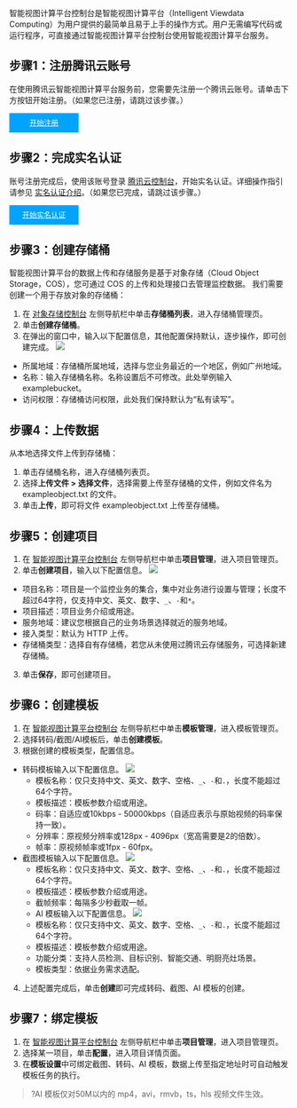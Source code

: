 
智能视图计算平台控制台是智能视图计算平台（Intelligent Viewdata Computing）为用户提供的最简单且易于上手的操作方式。用户无需编写代码或运行程序，可直接通过智能视图计算平台控制台使用智能视图计算平台服务。


## 步骤1：注册腾讯云账号
在使用腾讯云智能视图计算平台服务前，您需要先注册一个腾讯云账号。请单击下方按钮开始注册。（如果您已注册，请跳过该步骤。）

<div style="background-color:#00A4FF; width: 125px; height: 35px; line-height:35px; text-align:center;"><a href="https://cloud.tencent.com/register?s_url=https%3A%2F%2Fcloud.tencent.com%2F" target="_blank"  style="color: white; font-size:13px;">开始注册</a></div>

## 步骤2：完成实名认证
账号注册完成后，使用该账号登录 [腾讯云控制台](https://console.cloud.tencent.com/)，开始实名认证。详细操作指引请参见 [实名认证介绍](https://cloud.tencent.com/document/product/378/3629)。（如果您已完成，请跳过该步骤。）

<div style="background-color:#00A4FF; width: 125px; height: 35px; line-height:35px; text-align:center;"><a href="https://console.cloud.tencent.com/developer" target="_blank"  style="color: white; font-size:13px;"  hotrep="document.guide.3128.btn2">开始实名认证</a></div>


## 步骤3：创建存储桶
智能视图计算平台的数据上传和存储服务是基于对象存储（Cloud Object Storage，COS），您可通过 COS 的上传和处理接口去管理监控数据。
我们需要创建一个用于存放对象的存储桶：

1. 在 [对象存储控制台](https://console.cloud.tencent.com/cos5) 左侧导航栏中单击**存储桶列表**，进入存储桶管理页。
2. 单击**创建存储桶**。
3. 在弹出的窗口中，输入以下配置信息，其他配置保持默认，逐步操作，即可创建完成。
![](https://qcloudimg.tencent-cloud.cn/raw/2e9b62bf6990c23910ed36726b8a73c2.png)
 - 所属地域：存储桶所属地域，选择与您业务最近的一个地区，例如广州地域。
 - 名称：输入存储桶名称。名称设置后不可修改。此处举例输入 examplebucket。
 - 访问权限：存储桶访问权限，此处我们保持默认为“私有读写”。


## 步骤4：上传数据

从本地选择文件上传到存储桶：
1. 单击存储桶名称，进入存储桶列表页。
2. 选择**上传文件 > 选择文件**，选择需要上传至存储桶的文件，例如文件名为 exampleobject.txt 的文件。
3. 单击**上传**，即可将文件 exampleobject.txt 上传至存储桶。


## 步骤5：创建项目
1. 在 [智能视图计算平台控制台](https://console.cloud.tencent.com/iss) 左侧导航栏中单击**项目管理**，进入项目管理页。
2. 单击**创建项目**，输入以下配置信息。
![](https://qcloudimg.tencent-cloud.cn/raw/d4a88fbef30c05b1b97e09eedee786d0.png)
 - 项目名称：项目是一个监控业务的集合，集中对业务进行设置与管理；长度不超过64字符，仅支持中文、英文、数字、`_`、`-`和`*`。
 - 项目描述：项目业务介绍或用途。
 - 服务地域：建议您根据自己的业务场景选择就近的服务地域。
 - 接入类型：默认为 HTTP 上传。
 - 存储桶类型：选择自有存储桶，若您从未使用过腾讯云存储服务，可选择新建存储桶。
3. 单击**保存**，即可创建项目。

## 步骤6：创建模板
1. 在 [智能视图计算平台控制台](https://console.cloud.tencent.com/iss) 左侧导航栏中单击**模板管理**，进入模板管理页。
2. 选择转码/截图/AI模板后，单击**创建模板**。
3. 根据创建的模板类型，配置信息。
 - 转码模板输入以下配置信息。
![](https://main.qcloudimg.com/raw/0193b3e21e47b7935bc01d330f8304d3.png)
    - 模板名称：仅只支持中文、英文、数字、空格、`_`、`-`和`.`，长度不能超过64个字符。
    - 模板描述：模板参数介绍或用途。
    - 码率：自适应或10kbps - 50000kbps（自适应表示与原始视频的码率保持一致）。
    - 分辨率：原视频分辨率或128px - 4096px（宽高需要是2的倍数）。
    - 帧率：原视频帧率或1fpx - 60fpx。
 - 截图模板输入以下配置信息。
![](https://qcloudimg.tencent-cloud.cn/raw/c0077dd19cdcfcabadf5336317adaf42.png)
    - 模板名称：仅只支持中文、英文、数字、空格、`_`、`-`和`.`，长度不能超过64个字符。
    - 模板描述：模板参数介绍或用途。
    - 截帧频率：每隔多少秒截取一帧。
   - AI 模板输入以下配置信息。
![](https://qcloudimg.tencent-cloud.cn/raw/f0db37868c3f4a02b0718dcdbe65a9de.png)
    - 模板名称：仅只支持中文、英文、数字、空格、`_`、`-`和`.`，长度不能超过64个字符。
    - 模板描述：模板参数介绍或用途。
    - 功能分类：支持人员检测、目标识别、智能交通、明厨亮灶场景。
    - 模板类型：依据业务需求选配。
4. 上述配置完成后，单击**创建**即可完成转码、截图、AI 模板的创建。

## 步骤7：绑定模板
1. 在 [智能视图计算平台控制台](https://console.cloud.tencent.com/iss) 左侧导航栏中单击**项目管理**，进入项目管理页。
2. 选择某一项目，单击**配置**，进入项目详情页面。
3. 在**模板设置**中可绑定截图、转码、AI 模板，数据上传至指定地址时可自动触发模板任务的执行。
>?AI 模板仅对50M以内的 mp4，avi，rmvb，ts，hls 视频文件生效。
>
